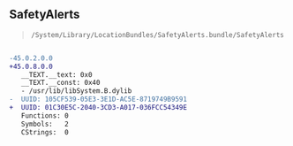 ## SafetyAlerts

> `/System/Library/LocationBundles/SafetyAlerts.bundle/SafetyAlerts`

```diff

-45.0.2.0.0
+45.0.8.0.0
   __TEXT.__text: 0x0
   __TEXT.__const: 0x40
   - /usr/lib/libSystem.B.dylib
-  UUID: 105CF539-05E3-3E1D-AC5E-8719749B9591
+  UUID: 01C30E5C-2040-3CD3-A017-036FCC54349E
   Functions: 0
   Symbols:   2
   CStrings:  0

```
